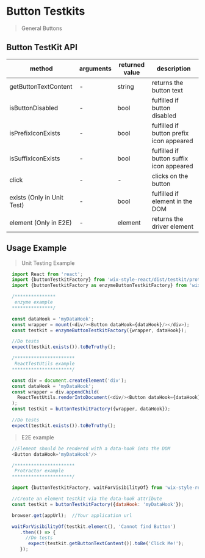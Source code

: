 # Button Testkits

> General Buttons

## Button TestKit API

| method | arguments | returned value | description |
|--------|-----------|----------------|-------------|
| getButtonTextContent | - | string | returns the button text |
| isButtonDisabled | - | bool | fulfilled if button disabled |
| isPrefixIconExists | - | bool | fulfilled if button prefix icon appeared |
| isSuffixIconExists | - | bool | fulfilled if button suffix icon appeared |
| click | - | - | clicks on the button |
| exists (Only in Unit Test) | - | bool | fulfilled if element in the DOM |
| element (Only in E2E) | - | element | returns the driver element |

## Usage Example

> Unit Testing Example
```javascript
  import React from 'react';
  import {buttonTestkitFactory} from 'wix-style-react/dist/testkit/protractor';
  import {buttonTestkitFactory as enzymeButtonTestkitFactory} from 'wix-style-react/dist/testkit/protractor';

  /***************
   enzyme example
  ***************/

  const dataHook = 'myDataHook';
  const wrapper = mount(<div/><Button dataHook={dataHook}/></div>);
  const testkit = enzymeButtonTestkitFactory({wrapper, dataHook});

  //Do tests
  expect(testkit.exists()).toBeTruthy();

  /**********************
   ReactTestUtils example
  **********************/

  const div = document.createElement('div');
  const dataHook = 'myDataHook';
  const wrapper = div.appendChild(
    ReactTestUtils.renderIntoDocument(<div/><Button dataHook={dataHook}/></div>, {dataHook})
  );
  const testkit = buttonTestkitFactory({wrapper, dataHook});

  //Do tests
  expect(testkit.exists()).toBeTruthy();
```


> E2E example
```javascript
  //Element should be rendered with a data-hook into the DOM
  <Button dataHook='myDataHook'/>

  /**********************
   Protractor example
  **********************/

  import {buttonTestkitFactory, waitForVisibilityOf} from 'wix-style-react/dist/testkit/protractor';

  //Create an element testkit via the data-hook attribute
  const testkit = buttonTestkitFactory({dataHook: 'myDataHook'});

  browser.get(appUrl);  //Your application url

  waitForVisibilityOf(testkit.element(), 'Cannot find Button')
     .then(() => {
       //Do tests
        expect(testkit.getButtonTextContent()).toBe('Click Me!');
     });
```
